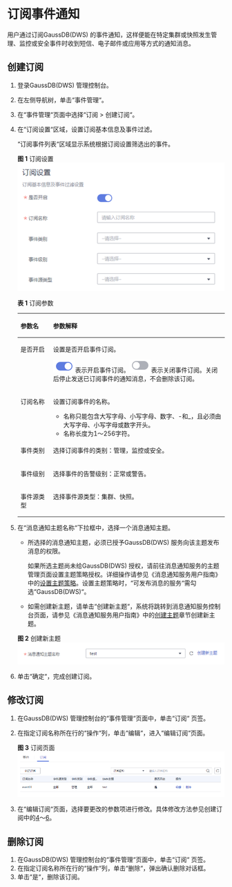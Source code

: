 # 订阅事件通知<a name="ZH-CN_TOPIC_0000001145896655"></a>

用户通过订阅GaussDB\(DWS\) 的事件通知，这样便能在特定集群或快照发生管理、监控或安全事件时收到短信、电子邮件或应用等方式的通知消息。

## 创建订阅<a name="section29431612141618"></a>

1.  登录GaussDB\(DWS\) 管理控制台。
2.  在左侧导航树，单击“事件管理“。
3.  在“事件管理“页面中选择“订阅 \> 创建订阅“。
4.  <a name="li18772435125416"></a>在“订阅设置“区域，设置订阅基本信息及事件过滤。

    “订阅事件列表“区域显示系统根据订阅设置筛选出的事件。

    **图 1**  订阅设置<a name="fig11704927121119"></a>  
    ![](figures/订阅设置.png "订阅设置")

    **表 1**  订阅参数

    <a name="table197058275115"></a>
    <table><thead align="left"><tr id="row4704172711114"><th class="cellrowborder" valign="top" width="15.7%" id="mcps1.2.3.1.1"><p id="p1270452717114"><a name="p1270452717114"></a><a name="p1270452717114"></a>参数名</p>
    </th>
    <th class="cellrowborder" valign="top" width="84.3%" id="mcps1.2.3.1.2"><p id="p9704132751119"><a name="p9704132751119"></a><a name="p9704132751119"></a>参数解释</p>
    </th>
    </tr>
    </thead>
    <tbody><tr id="row127045270117"><td class="cellrowborder" valign="top" width="15.7%" headers="mcps1.2.3.1.1 "><p id="p970452716119"><a name="p970452716119"></a><a name="p970452716119"></a>是否开启</p>
    </td>
    <td class="cellrowborder" valign="top" width="84.3%" headers="mcps1.2.3.1.2 "><p id="p1370413271118"><a name="p1370413271118"></a><a name="p1370413271118"></a>设置是否开启事件订阅。</p>
    <p id="p2704172741117"><a name="p2704172741117"></a><a name="p2704172741117"></a><a name="image41921041131913"></a><a name="image41921041131913"></a><span><img id="image41921041131913" src="figures/dws_icon_on.png"></span>表示开启事件订阅。<a name="image15568123618212"></a><a name="image15568123618212"></a><span><img id="image15568123618212" src="figures/dws_icon_off.png"></span>表示关闭事件订阅。关闭后停止发送已订阅事件的通知消息，不会删除该订阅。</p>
    </td>
    </tr>
    <tr id="row137055276114"><td class="cellrowborder" valign="top" width="15.7%" headers="mcps1.2.3.1.1 "><p id="p137043275113"><a name="p137043275113"></a><a name="p137043275113"></a>订阅名称</p>
    </td>
    <td class="cellrowborder" valign="top" width="84.3%" headers="mcps1.2.3.1.2 "><p id="p1370582710116"><a name="p1370582710116"></a><a name="p1370582710116"></a>设置订阅事件的名称。</p>
    <a name="ul386613493427"></a><a name="ul386613493427"></a><ul id="ul386613493427"><li>名称只能包含大写字母、小写字母、数字、-和_，且必须由大写字母、小写字母或数字开头。</li><li>名称长度为1～256字符。</li></ul>
    </td>
    </tr>
    <tr id="row0705027131110"><td class="cellrowborder" valign="top" width="15.7%" headers="mcps1.2.3.1.1 "><p id="p1770582717118"><a name="p1770582717118"></a><a name="p1770582717118"></a>事件类别</p>
    </td>
    <td class="cellrowborder" valign="top" width="84.3%" headers="mcps1.2.3.1.2 "><p id="p770552761114"><a name="p770552761114"></a><a name="p770552761114"></a>选择订阅事件的类别：管理，监控或安全。</p>
    </td>
    </tr>
    <tr id="row1970515272116"><td class="cellrowborder" valign="top" width="15.7%" headers="mcps1.2.3.1.1 "><p id="p070514275114"><a name="p070514275114"></a><a name="p070514275114"></a>事件级别</p>
    </td>
    <td class="cellrowborder" valign="top" width="84.3%" headers="mcps1.2.3.1.2 "><p id="p10705162771118"><a name="p10705162771118"></a><a name="p10705162771118"></a>选择事件的告警级别：正常或警告。</p>
    </td>
    </tr>
    <tr id="row2705027151112"><td class="cellrowborder" valign="top" width="15.7%" headers="mcps1.2.3.1.1 "><p id="p1370592781112"><a name="p1370592781112"></a><a name="p1370592781112"></a>事件源类型</p>
    </td>
    <td class="cellrowborder" valign="top" width="84.3%" headers="mcps1.2.3.1.2 "><p id="p170572771110"><a name="p170572771110"></a><a name="p170572771110"></a>选择事件源类型：集群、快照。</p>
    </td>
    </tr>
    </tbody>
    </table>

5.  在“消息通知主题名称“下拉框中，选择一个消息通知主题。

    -   所选择的消息通知主题，必须已授予GaussDB\(DWS\) 服务向该主题发布消息的权限。

        如果所选主题尚未给GaussDB\(DWS\) 授权，请前往消息通知服务的主题管理页面设置主题策略授权。详细操作请参见《消息通知服务用户指南》中的[设置主题策略](https://support.huaweicloud.com/usermanual-smn/zh-cn_topic_0043394891.html)。设置主题策略时，“可发布消息的服务“需勾选“GaussDB\(DWS\)“。

    -   如需创建新主题，请单击“创建新主题“，系统将跳转到消息通知服务控制台页面，请参见《消息通知服务用户指南》中的[创建主题](https://support.huaweicloud.com/usermanual-smn/zh-cn_topic_0043961401.html)章节创建新主题。

    **图 2**  创建新主题<a name="fig1266634671615"></a>  
    ![](figures/创建新主题.png "创建新主题")

6.  <a name="li164751612342"></a>单击“确定“，完成创建订阅。

## 修改订阅<a name="section15897267154"></a>

1.  在GaussDB\(DWS\) 管理控制台的“事件管理“页面中，单击“订阅“  页签。
2.  在指定订阅名称所在行的“操作“列，单击“编辑“，进入“编辑订阅“页面。

    **图 3**  订阅页面<a name="fig9402173020498"></a>  
    ![](figures/订阅页面.png "订阅页面")

3.  在“编辑订阅“页面，选择要更改的参数项进行修改。具体修改方法参见创建订阅中的[4](#li18772435125416)～[6](#li164751612342)。

## 删除订阅<a name="section158093716157"></a>

1.  在GaussDB\(DWS\) 管理控制台的“事件管理“页面中，单击“订阅“  页签。
2.  在指定订阅名称所在行的“操作“列，单击“删除“，弹出确认删除对话框。
3.  单击“是“，删除该订阅。

